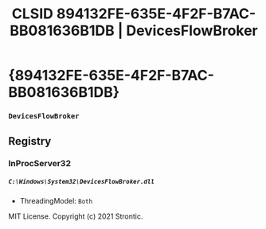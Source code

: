 ﻿---
title: "CLSID 894132FE-635E-4F2F-B7AC-BB081636B1DB | DevicesFlowBroker"
excerpt: What is COM-Object CLSID 894132FE-635E-4F2F-B7AC-BB081636B1DB?
---

# {894132FE-635E-4F2F-B7AC-BB081636B1DB}

### `DevicesFlowBroker`

## Registry


### InProcServer32

##### `C:\Windows\System32\DevicesFlowBroker.dll`
* ThreadingModel: `Both`

MIT License. Copyright (c) 2021 Strontic.


